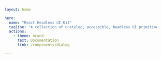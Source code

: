 ```yaml
---
layout: home

hero:
  name: "React Headless UI Kit"
  tagline: "A collection of unstyled, accessible, headless UI primitives for React. Focus on behavior and accessibility, leave styling to your design system."
  actions:
    - theme: brand
      text: Documentation
      link: /components/dialog

---
```


